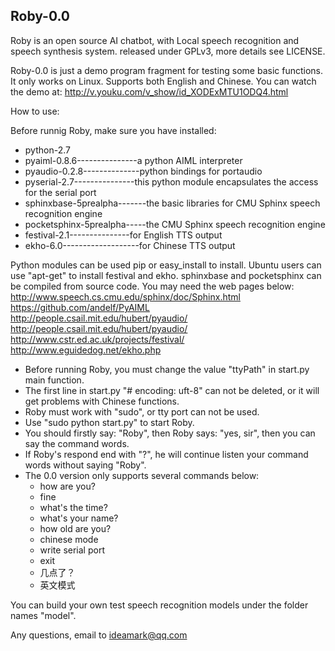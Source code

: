Roby-0.0
---------

Roby is an open source AI chatbot, with Local speech recognition and speech synthesis system. released under GPLv3, more details see LICENSE.

Roby-0.0 is just a demo program fragment for testing some basic functions. It only works on Linux. Supports both English and Chinese. You can watch the demo at: http://v.youku.com/v_show/id_XODExMTU1ODQ4.html

How to use:

Before runnig Roby, make sure you have installed:
* python-2.7
* pyaiml-0.8.6---------------a python AIML interpreter
* pyaudio-0.2.8--------------python bindings for portaudio
* pyserial-2.7---------------this python module encapsulates the access for the serial port
* sphinxbase-5prealpha-------the basic libraries for CMU Sphinx speech recognition engine
* pocketsphinx-5prealpha-----the CMU Sphinx speech recognition engine
* festival-2.1---------------for English TTS output
* ekho-6.0-------------------for Chinese TTS output

Python modules can be used pip or easy_install to install. Ubuntu users can use "apt-get" to install festival and ekho. sphinxbase and pocketsphinx can be compiled from source code.
You may need the web pages below:
http://www.speech.cs.cmu.edu/sphinx/doc/Sphinx.html
https://github.com/andelf/PyAIML
http://people.csail.mit.edu/hubert/pyaudio/
http://people.csail.mit.edu/hubert/pyaudio/
http://www.cstr.ed.ac.uk/projects/festival/
http://www.eguidedog.net/ekho.php

- Before running Roby, you must change the value "ttyPath" in start.py main function.
- The first line in start.py "# encoding: uft-8" can not be deleted, or it will get problems with Chinese functions.
- Roby must work with "sudo", or tty port can not be used.
- Use "sudo python start.py" to start Roby.
- You should firstly say: "Roby", then Roby says: "yes, sir", then you can say the command words.
- If Roby's respond end with "?", he will continue listen your command words without saying "Roby".
- The 0.0 version only supports several commands below:
  - how are you?
  - fine
  - what's the time?
  - what's your name?
  - how old are you?
  - chinese mode
  - write serial port
  - exit
  - 几点了？
  - 英文模式

You can build your own test speech recognition models under the folder names "model".

Any questions, email to ideamark@qq.com
